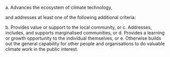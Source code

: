 a. Advances the ecosystem of climate technology,

and addresses at least one of the following additional criteria:

b. Provides value or support to the local community, or
c. Addresses, includes, and supports marginalised communities, or
d. Provides a learning or growth opportunity to the individual themselves, or
e. Otherwise builds out the general capability for other people and
organisations to do valuable climate work in the public interest.
